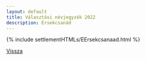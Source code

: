 ```yaml
---
layout: default
title: Választási névjegyzék 2022
description: Érsekcsanád
---
```


{% include settlementHTMLs/EErsekcsanaad.html %}

[Vissza](./)